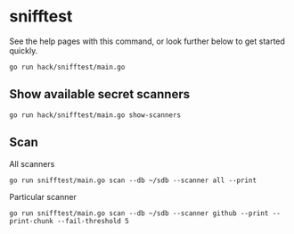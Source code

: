 # snifftest

See the help pages with this command, or look further below to get started quickly.

```
go run hack/snifftest/main.go
```

## Show available secret scanners

```
go run hack/snifftest/main.go show-scanners
```

## Scan

All scanners

```
go run snifftest/main.go scan --db ~/sdb --scanner all --print
```

Particular scanner

```
go run snifftest/main.go scan --db ~/sdb --scanner github --print --print-chunk --fail-threshold 5
```
